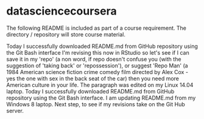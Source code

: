 datasciencecoursera
===================
The following README is included as part of a course requirement. 
The directory / repository will store course material. 

Today I successfully downloaded README.md from GitHub repository using the Git Bash 
interface I'm revising this now in RStudio so let's see if I can save it in my 'repo' (a non word, if repo doesn't confuse you (with the suggestion of 'taking back' or 'repossession'), or suggest 'Repo Man' (a 1984 American science fiction crime comedy film directed by Alex Cox - yes the one with sex in the back seat of the car) then you need more American culture in your life. The paragraph was edited on my Linux 14.04 laptop. 
Today I successfully downloaded README.md from GitHub repository using the Git Bash interface. I am updating README.md from my Windows 8 laptop. Next step, to see if my revisions take on the Git Hub server. 